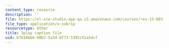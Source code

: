```yaml
---
content_type: resource
description: ''
file: https://ol-ocw-studio-app-qa.s3.amazonaws.com/courses/res-15-003-shaping-the-future-of-work-15-662x-spring-2016/b7616bb698b25a348f735392c51a5dcf_cLfyjIlu9Uw.vtt
file_type: application/x-subrip
resourcetype: Other
title: 3play caption file
uid: b7616bb6-98b2-5a34-8f73-5392c51a5dcf
---
```

